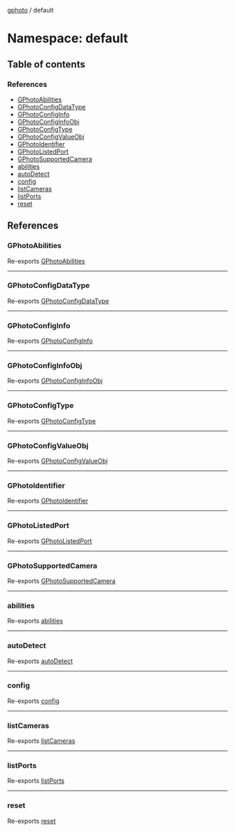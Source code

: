 [gphoto](../API.md) / default

# Namespace: default

## Table of contents

### References

- [GPhotoAbilities](default.md#gphotoabilities)
- [GPhotoConfigDataType](default.md#gphotoconfigdatatype)
- [GPhotoConfigInfo](default.md#gphotoconfiginfo)
- [GPhotoConfigInfoObj](default.md#gphotoconfiginfoobj)
- [GPhotoConfigType](default.md#gphotoconfigtype)
- [GPhotoConfigValueObj](default.md#gphotoconfigvalueobj)
- [GPhotoIdentifier](default.md#gphotoidentifier)
- [GPhotoListedPort](default.md#gphotolistedport)
- [GPhotoSupportedCamera](default.md#gphotosupportedcamera)
- [abilities](default.md#abilities)
- [autoDetect](default.md#autodetect)
- [config](default.md#config)
- [listCameras](default.md#listcameras)
- [listPorts](default.md#listports)
- [reset](default.md#reset)

## References

### GPhotoAbilities

Re-exports [GPhotoAbilities](../interfaces/GPhotoAbilities.md)

___

### GPhotoConfigDataType

Re-exports [GPhotoConfigDataType](../API.md#gphotoconfigdatatype)

___

### GPhotoConfigInfo

Re-exports [GPhotoConfigInfo](../interfaces/GPhotoConfigInfo.md)

___

### GPhotoConfigInfoObj

Re-exports [GPhotoConfigInfoObj](../interfaces/GPhotoConfigInfoObj.md)

___

### GPhotoConfigType

Re-exports [GPhotoConfigType](../API.md#gphotoconfigtype)

___

### GPhotoConfigValueObj

Re-exports [GPhotoConfigValueObj](../interfaces/GPhotoConfigValueObj.md)

___

### GPhotoIdentifier

Re-exports [GPhotoIdentifier](../interfaces/GPhotoIdentifier.md)

___

### GPhotoListedPort

Re-exports [GPhotoListedPort](../interfaces/GPhotoListedPort.md)

___

### GPhotoSupportedCamera

Re-exports [GPhotoSupportedCamera](../interfaces/GPhotoSupportedCamera.md)

___

### abilities

Re-exports [abilities](../API.md#abilities)

___

### autoDetect

Re-exports [autoDetect](../API.md#autodetect)

___

### config

Re-exports [config](config.md)

___

### listCameras

Re-exports [listCameras](../API.md#listcameras)

___

### listPorts

Re-exports [listPorts](../API.md#listports)

___

### reset

Re-exports [reset](../API.md#reset)
